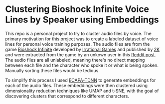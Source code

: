 # Clustering Bioshock Infinite Voice Lines by Speaker using Embeddings

This repo is a personal project to try to cluster audio files by voice. The primary motivation for this project was to create a labeled dataset of voice lines for personal voice training purposes. The audio files are from the game [Bioshock Infinite](https://en.wikipedia.org/wiki/BioShock_Infinite) developed by [Irrational Games](https://en.wikipedia.org/wiki/Irrational_Games) and published by [2K](https://en.wikipedia.org/wiki/2K_(company)) and were extracted from the game by an unkown user in this [Reddit post](https://www.reddit.com/r/Bioshock/comments/70gs87/i_extracted_the_lutece_twins_voicelines_and_all/). The audio files are all unlabeled, meaning there's no direct mapping between each file and the character who spoke it or what is being spoken. Manually sorting these files would be tedious.

To simplify this process I used [ECAPA-TDNN](https://arxiv.org/abs/2005.07143) to generate embeddings for each of the audio files. These embeddings were then clustered using dimensionality reduction techniques like UMAP and t-SNE, with the goal of discovering clusters that correspond to different characters.